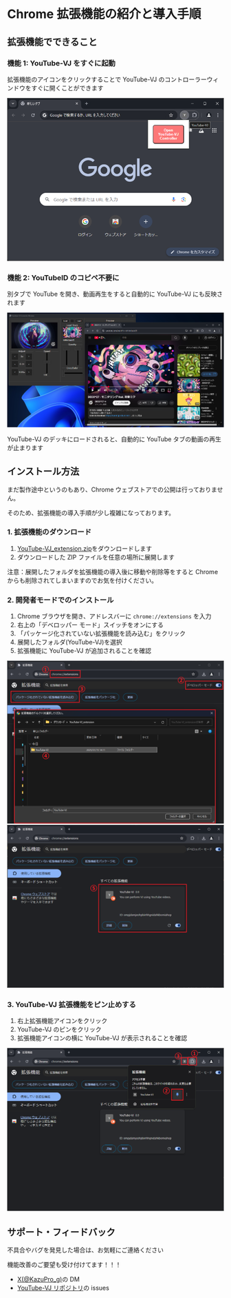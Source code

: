 # Chrome 拡張機能の紹介と導入手順

## 拡張機能でできること

### 機能 1: YouTube-VJ をすぐに起動

拡張機能のアイコンをクリックすることで YouTube-VJ のコントローラーウィンドウをすぐに開くことができます

![alt text](chrome-extension-extension-popup.png)

### 機能 2: YouTubeID のコピペ不要に

別タブで YouTube を開き、動画再生をすると自動的に YouTube-VJ にも反映されます

![alt text](chrome-extension-auto-input-id.png)

YouTube-VJ のデッキにロードされると、自動的に YouTube タブの動画の再生が止まります

## インストール方法

まだ製作途中というのもあり、Chrome ウェブストアでの公開は行っておりません。

そのため、拡張機能の導入手順が少し複雑になっております。

### 1. 拡張機能のダウンロード

1. [YouTube-VJ_extension.zip](./../YouTube-VJ_extension.zip)をダウンロードします
2. ダウンロードした ZIP ファイルを任意の場所に展開します

注意：展開したフォルダを拡張機能の導入後に移動や削除等をすると Chrome からも削除されてしまいますのでお気を付けください。

### 2. 開発者モードでのインストール

1. Chrome ブラウザを開き、アドレスバーに `chrome://extensions` を入力
2. 右上の「デベロッパー モード」スイッチをオンにする
3. 「パッケージ化されていない拡張機能を読み込む」をクリック
4. 展開したフォルダ(YouTube-VJ)を選択
5. 拡張機能に YouTube-VJ が追加されることを確認

![alt text](chrome-extension-instllation.png)
![alt text](chrome-extension-instllation-result.png)

### 3. YouTube-VJ 拡張機能をピン止めする

1. 右上拡張機能アイコンをクリック
2. YouTube-VJ のピンをクリック
3. 拡張機能アイコンの横に YouTube-VJ が表示されることを確認

![alt text](chrome-extension-pinned.png)

## サポート・フィードバック

不具合やバグを発見した場合は、お気軽にご連絡ください

機能改善のご要望も受け付けてます！！！

- [X(@KazuPro_g)](https://x.com/KazuPro_g)の DM
- [YouTube-VJ リポジトリ](https://github.com/KazuProg/youtube-vj)の issues
